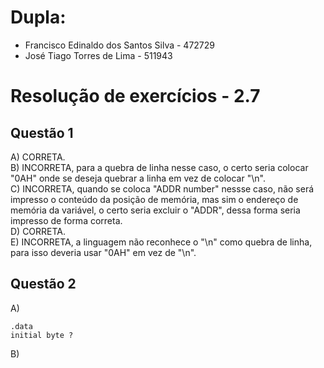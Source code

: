# Dupla:
- Francisco Edinaldo dos Santos Silva   -    472729
- José Tiago Torres de Lima - 511943

#  Resolução de exercícios - 2.7 

##  Questão 1 
A) CORRETA.  
B) INCORRETA, para a quebra de linha nesse caso, o certo seria colocar "0AH" onde se deseja quebrar a linha em vez de colocar "\n".  
C) INCORRETA, quando se coloca "ADDR number" nessse caso, não será impresso o conteúdo da posição de memória, mas sim o endereço de memória da variável, o certo seria excluir o "ADDR", dessa forma seria impresso de forma correta.  
D) CORRETA.  
E) INCORRETA, a linguagem não reconhece o "\n" como quebra de linha, para isso deveria usar "0AH" em vez de "\n".  

## Questão 2
A) 
```
.data 
initial byte ?
```
B)
